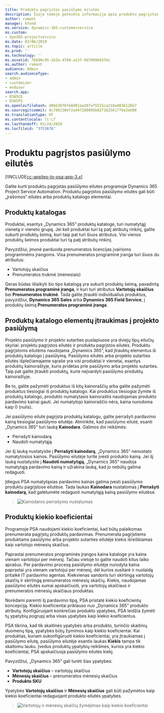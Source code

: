 ```yaml
---
title: Produktu pagrįstos pasiūlymo eilutės
description: Šioje temoje pateikta informacija apie produktu pagrįstas pasiūlymo eilutes.
author: rumant
manager: kfend
ms.service: dynamics-365-customerservice
ms.custom:
- dyn365-projectservice
ms.date: 03/06/2019
ms.topic: article
ms.prod: ''
ms.technology: ''
ms.assetid: 76b90c95-1b3a-4704-a13f-9d7099b83f4c
ms.author: rumant
audience: Admin
search.audienceType:
- admin
- customizer
- enduser
search.app:
- D365CE
- D365PS
ms.openlocfilehash: d8bb36fbfe8d01aa26faf5515ca218ad836126b7
ms.sourcegitcommit: 8c786230ef2a497280885b827162561776e2eb00
ms.translationtype: HT
ms.contentlocale: lt-LT
ms.lasthandoff: 03/24/2020
ms.locfileid: "3753676"
---
```

# <a name="product-based-quote-lines"></a>Produktu pagrįstos pasiūlymo eilutės

[!INCLUDE[cc-applies-to-psa-app-3.x](../includes/cc-applies-to-psa-app-3x.md)]


Galite kurti produktu pagrįstas pasiūlymo eilutes programoje Dynamics 365 Project Service Automation. Produktu pagrįstos pasiūlymo eilutės gali būti „įrašomos“ eilutės arba produktų katalogo elementai.

## <a name="product-catalog"></a>Produktų katalogas

Produktai, esantys „Dynamics 365“ produktų kataloge, turi numatytąjį vienetą ir vieneto grupę. Jei keli produktai turi tą patį atributų rinkinį, galite sukurti produktų šeimą, kuri taip pat turi šiuos atributus. Visi vienos produktų šeimos produktai turi tą patį atributų rinkinį.

Pavyzdžiui, įmonė parduoda prenumeratos licencijas įvairioms programinėms įrangoms. Visa prenumeratos programinė įranga turi šiuos du atributus:

- Vartotojų skaičius 
- Prenumeratos trukmė (mėnesiais)

Geras būdas išlaikyti šio tipo katalogą yra sukurti produktų šeimą, pavadintą **Prenumeratos programinė įranga**, ir kuri turi atributus **Vartotojų skaičius** bei **Prenumeratos trukmė**. Tada galite įtraukti individualius produktus, pavyzdžiui, **Dynamics 365 Sales** arba **Dynamics 365 Field Service**, į produktų šeimą **Prenumeratos programinė įranga**.

## <a name="adding-product-catalog-items-to-a-project-quote"></a>Produktų katalogo elementų įtraukimas į projekto pasiūlymą

Projekto pasiūlymo ir projekto sutarties puslapiuose yra dviejų tipų eilučių skyriai: projektu pagrįstos eilutės ir produktu pagrįstos eilutės. Produktu pagrįstoms eilutėms naudojama „Dynamics 365“, kad įtrauktų elementus iš produktų katalogo į pasiūlymą. Pasiūlymo eilutės arba projekto sutarties eilutės išplečiamajame sąraše yra visi produktai ir vienetai, esantys produktų kainoraštyje, kuris pridėtas prie pasiūlymo arba projekto sutarties. Taip pat galite įtraukti produktų, kurie neįvardyti pasiūlymo produktų kainoraštyje.

Be to, galite pažymėti produktus iš kitų kainoraščių arba galite pažymėti produktus tiesiogiai iš produktų katalogo. Kai produktus tiesiogiai žymite iš produktų katalogo, produkto numatytasis kainoraštis naudojamas produkto pardavimo kainai gauti. Jei numatytojo kainoraščio nėra, kaina nurodoma kaip 0 (nulis).

Jei pasiūlymo eilutė pagrįsta produktų katalogu, galite perrašyti pardavimo kainą tiesiogiai pasiūlymo eilutėje. Atminkite, kad pasiūlymo eilutė, esanti „Dynamics 365“ turi lauką **Kainodara**. Galimos dvi reikšmės:

- Perrašyti kainodarą  
- Naudoti numatytąją

Jei šį lauką nustatysite į **Perrašyti kainodarą**, „Dynamics 365“ nenustato numatytosios kainos. Pasiūlymo eilutėje turite įvesti produkto kainą. Jei šį lauką nustatysite į **Naudoti numatytąją**, „Dynamics 365“ naudoja numatytąją pardavimo kainą ir užrakina lauką, kad jo nebūtų galima redaguoti.

Įdiegus PSA numatytąsias pardavimo kainas galima įvesti pasiūlymo produktu pagrįstose eilutėse. Tada laukas **Kainodara** nustatomas į **Perrašyti kainodarą**, kad galėtumėte redaguoti numatytąją kainą pasiūlymo eilutėse.

> ![Kainodaros perrašymo nustatymas](media/basic-guide-10.png)
 
## <a name="quantity-factors-for-products"></a>Produktų kiekio koeficientai

Programoje PSA naudojami kiekio koeficientai, kad būtų palaikomas prenumerata pagrįstų produktų pardavimas. Prenumerata pagrįstiems produktams pasiūlymo arba projekto sutarties eilutėje kiekis išreiškiamas kaip vartotojo mėnesių skaičius.

Paprastai prenumeratos programinės įrangos kaina kataloge yra kaina vienam vartotojui per mėnesį. Tačiau vietoje to galite naudoti kitus laiko aprašus. Per pardavimo procesą pasiūlymo eilutėje nurodyta kaina paprastai yra vienam vartotojui per mėnesį, dėl kurios susitarė ir nuolaidą pritaikė IT pardavimo agentas. Kiekvienas sandoris turi skirtingą vartotojų skaičių ir skirtingą prenumeratos mėnesių skaičių. Kiekis, naudojamas pasiūlymo eilutės sumai apskaičiuoti, yra vartotojų skaičiaus ir prenumeratos mėnesių skaičiaus produktas.

Norėdami paremti šį pardavimo tipą, PSA pristatė kiekio koeficientų koncepciją. Kiekio koeficientai priklauso nuo „Dynamics 365“ produkto atributų. Konfigūruojant konkrečias produkto ypatybes, PSA leidžia žymėti tų ypatybių pogrupį arba visas ypatybes kaip kiekio koeficientus.

PSA tikrina, kad tik skaitinės ypatybės arba produkto, turinčio skaitinių duomenų tipą, ypatybės būtų žymimos kaip kiekio koeficientai. Kai produktas, kuriam sukonfigūruoti kiekio koeficientai, yra įtraukiamas į pasiūlymo eilutę, pasiūlymo eilutėje esantis laukas **Kiekis** tampa tik skaitomu lauku. Įvedus produktų ypatybių reikšmes, kurios yra kiekio koeficientai, PSA apskaičiuoja pasiūlymo eilutės kiekį.

Pavyzdžiui, „Dynamics 365“ gali turėti šias ypatybes: 

- **Vartotojų skaičius** – vartotojų skaičius 
- **Mėnesių skaičius** – prenumeratos mėnesių skaičius
- **Produkto SKU** 

Ypatybės **Vartotojų skaičius** ir **Mėnesių skaičius** gali būti pažymėtos kaip kiekio koeficientai redaguojant produkto eilutės ypatybes. 

> ![Vartotojų ir mėnesių skaičių žymėjimas kaip kiekio koeficientai](media/basic-guide-11.png)
 
